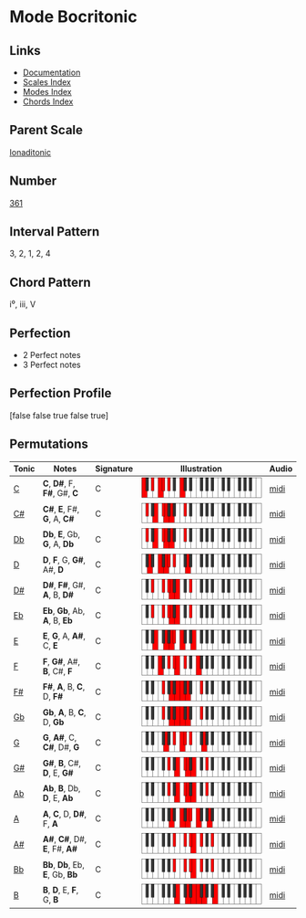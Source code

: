 # Mode Bocritonic

## Links

- [Documentation](index.md)
- [Scales Index](Scales.md)
- [Modes Index](Modes.md)
- [Chords Index](Chords.md)

## Parent Scale

[Ionaditonic](ScaleIonaditonic.md)

## Number

[361](https://ianring.com/musictheory/scales/361)

## Interval Pattern

3, 2, 1, 2, 4

## Chord Pattern

i⁰, iii, V

## Perfection

- 2 Perfect notes
- 3 Perfect notes

## Perfection Profile

[false false true false true]

## Permutations

| Tonic | Notes | Signature | Illustration | Audio |
|-------|-------|-----------|--------------|-------|
| [C](ModeCNaturalBocritonic.md) | **C**, **D#**, F, **F#**, G#, **C** | C | ![CNaturalBocritonic](ModeCNaturalBocritonic.png) | [midi](https://github.com/edipermadi/music/blob/main/docs/ModeCNaturalBocritonic.mid?raw=true) |
| [C#](ModeCSharpBocritonic.md) | **C#**, **E**, F#, **G**, A, **C#** | C | ![CSharpBocritonic](ModeCSharpBocritonic.png) | [midi](https://github.com/edipermadi/music/blob/main/docs/ModeCSharpBocritonic.mid?raw=true) |
| [Db](ModeDFlatBocritonic.md) | **Db**, **E**, Gb, **G**, A, **Db** | C | ![DFlatBocritonic](ModeDFlatBocritonic.png) | [midi](https://github.com/edipermadi/music/blob/main/docs/ModeDFlatBocritonic.mid?raw=true) |
| [D](ModeDNaturalBocritonic.md) | **D**, **F**, G, **G#**, A#, **D** | C | ![DNaturalBocritonic](ModeDNaturalBocritonic.png) | [midi](https://github.com/edipermadi/music/blob/main/docs/ModeDNaturalBocritonic.mid?raw=true) |
| [D#](ModeDSharpBocritonic.md) | **D#**, **F#**, G#, **A**, B, **D#** | C | ![DSharpBocritonic](ModeDSharpBocritonic.png) | [midi](https://github.com/edipermadi/music/blob/main/docs/ModeDSharpBocritonic.mid?raw=true) |
| [Eb](ModeEFlatBocritonic.md) | **Eb**, **Gb**, Ab, **A**, B, **Eb** | C | ![EFlatBocritonic](ModeEFlatBocritonic.png) | [midi](https://github.com/edipermadi/music/blob/main/docs/ModeEFlatBocritonic.mid?raw=true) |
| [E](ModeENaturalBocritonic.md) | **E**, **G**, A, **A#**, C, **E** | C | ![ENaturalBocritonic](ModeENaturalBocritonic.png) | [midi](https://github.com/edipermadi/music/blob/main/docs/ModeENaturalBocritonic.mid?raw=true) |
| [F](ModeFNaturalBocritonic.md) | **F**, **G#**, A#, **B**, C#, **F** | C | ![FNaturalBocritonic](ModeFNaturalBocritonic.png) | [midi](https://github.com/edipermadi/music/blob/main/docs/ModeFNaturalBocritonic.mid?raw=true) |
| [F#](ModeFSharpBocritonic.md) | **F#**, **A**, B, **C**, D, **F#** | C | ![FSharpBocritonic](ModeFSharpBocritonic.png) | [midi](https://github.com/edipermadi/music/blob/main/docs/ModeFSharpBocritonic.mid?raw=true) |
| [Gb](ModeGFlatBocritonic.md) | **Gb**, **A**, B, **C**, D, **Gb** | C | ![GFlatBocritonic](ModeGFlatBocritonic.png) | [midi](https://github.com/edipermadi/music/blob/main/docs/ModeGFlatBocritonic.mid?raw=true) |
| [G](ModeGNaturalBocritonic.md) | **G**, **A#**, C, **C#**, D#, **G** | C | ![GNaturalBocritonic](ModeGNaturalBocritonic.png) | [midi](https://github.com/edipermadi/music/blob/main/docs/ModeGNaturalBocritonic.mid?raw=true) |
| [G#](ModeGSharpBocritonic.md) | **G#**, **B**, C#, **D**, E, **G#** | C | ![GSharpBocritonic](ModeGSharpBocritonic.png) | [midi](https://github.com/edipermadi/music/blob/main/docs/ModeGSharpBocritonic.mid?raw=true) |
| [Ab](ModeAFlatBocritonic.md) | **Ab**, **B**, Db, **D**, E, **Ab** | C | ![AFlatBocritonic](ModeAFlatBocritonic.png) | [midi](https://github.com/edipermadi/music/blob/main/docs/ModeAFlatBocritonic.mid?raw=true) |
| [A](ModeANaturalBocritonic.md) | **A**, **C**, D, **D#**, F, **A** | C | ![ANaturalBocritonic](ModeANaturalBocritonic.png) | [midi](https://github.com/edipermadi/music/blob/main/docs/ModeANaturalBocritonic.mid?raw=true) |
| [A#](ModeASharpBocritonic.md) | **A#**, **C#**, D#, **E**, F#, **A#** | C | ![ASharpBocritonic](ModeASharpBocritonic.png) | [midi](https://github.com/edipermadi/music/blob/main/docs/ModeASharpBocritonic.mid?raw=true) |
| [Bb](ModeBFlatBocritonic.md) | **Bb**, **Db**, Eb, **E**, Gb, **Bb** | C | ![BFlatBocritonic](ModeBFlatBocritonic.png) | [midi](https://github.com/edipermadi/music/blob/main/docs/ModeBFlatBocritonic.mid?raw=true) |
| [B](ModeBNaturalBocritonic.md) | **B**, **D**, E, **F**, G, **B** | C | ![BNaturalBocritonic](ModeBNaturalBocritonic.png) | [midi](https://github.com/edipermadi/music/blob/main/docs/ModeBNaturalBocritonic.mid?raw=true) |
